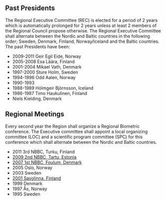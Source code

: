 Past Presidents
---------------

The Regional Executive Committee (REC) is elected for a period of 2 years which is automatically prolonged for 2 years unless at least 2 members of the Regional Council propose otherwise. The Regional Executive Committee shall alternate between the Nordic and Baltic countries in the following order; Sweden, Denmark, Finland, Norway/Iceland and the Baltic countries.
The past Presidents have been:

- 2009-2011 Geir Egil Eide, Norway
- 2005-2008 Esa Läära, Finland
- 2001-2004 Mikael Vath, Denmark
- 1997-2000 Sture Holm, Sweden
- 1994-1996 Odd Aalen, Norway
- 1990-1993
- 1988-1989 Hólmgeir Björnsson, Iceland
- 1986-1987 Timo Haukulinen, Finland
- Niels Kielding, Denmark

Regional Meetings
-----------------

Every second year the Region shall organize a Regional Biometric conference. The Executive committee shall appoint a local organizing committee (LOC) and a scientific program committee (SPC) for this conference which shall alternate between the Nordic and Baltic countries.

- 2011 3rd NBBC, Turku, Finland
- [2009 2nd NBBC, Tartu, Estonia](http://www.ms.ut.ee/NBBC09/)
- [2007 1st NBBC, Foulum, Denmark](http://www.nbbc07.agrsci.org/)
- 2005 Oslo, Norway
- 2003 Sweden
- [2001 Savolinna, Finland](http://www.joensuu.fi/statnet/ibs/)
- 1999 Denmark
- 1997 Ås, Norway
- 1995 Sweden
 